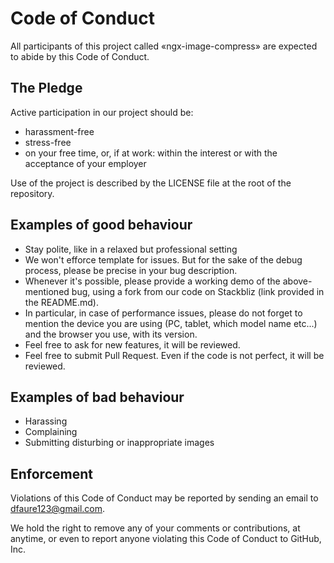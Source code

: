 # Code of Conduct

All participants of this project called «ngx-image-compress» are expected to abide by this Code of Conduct.

## The Pledge

Active participation in our project should be:

* harassment-free
* stress-free
* on your free time, or, if at work: within the interest or with the acceptance of your employer

Use of the project is described by the LICENSE file at the root of the repository.

## Examples of good behaviour

* Stay polite, like in a relaxed but professional setting
* We won't efforce template for issues. But for the sake of the debug process, please be precise in your bug description.
* Whenever it's possible, please provide a working demo of the above-mentioned bug, using a fork from our code on Stackbliz (link
  provided in the README.md).
* In particular, in case of performance issues, please do not forget to mention the device you are using (PC, tablet,
  which model name etc...) and the browser you use, with its version.
* Feel free to ask for new features, it will be reviewed.
* Feel free to submit Pull Request. Even if the code is not perfect, it will be reviewed.

## Examples of bad behaviour

* Harassing
* Complaining
* Submitting disturbing or inappropriate images

## Enforcement

Violations of this Code of Conduct may be reported by sending an email
to [dfaure123@gmail.com](mailto:dfaure123@gmail.com).

We hold the right to remove any of your comments or contributions, at anytime, or even to report anyone violating this
Code of Conduct to GitHub, Inc.
